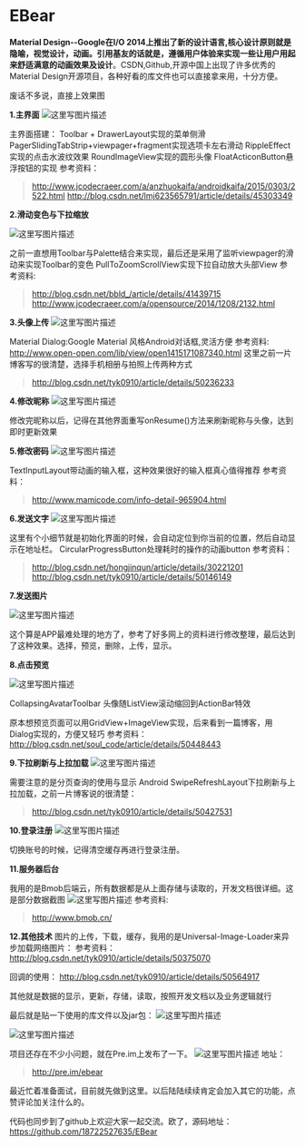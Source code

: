 # EBear
**Material Design--Google在I/O 2014上推出了新的设计语言,核心设计原则就是隐喻，视觉设计，动画。引用基友的话就是，遵循用户体验来实现一些让用户用起来舒适满意的动画效果及设计**。CSDN,Github,开源中国上出现了许多优秀的Material Design开源项目，各种好看的库文件也可以直接拿来用，十分方便。

废话不多说，直接上效果图

**1.主界面**
![这里写图片描述](http://img.blog.csdn.net/20160315104131372)


主界面搭建：
Toolbar + DrawerLayout实现的菜单侧滑
PagerSlidingTabStrip+viewpager+fragment实现选项卡左右滑动
RippleEffect实现的点击水波纹效果
RoundImageView实现的圆形头像
FloatActiconButton悬浮按钮的实现
参考资料：

> http://www.jcodecraeer.com/a/anzhuokaifa/androidkaifa/2015/0303/2522.html
> http://blog.csdn.net/lmj623565791/article/details/45303349



**2.滑动变色与下拉缩放**

![这里写图片描述](http://img.blog.csdn.net/20160315104642417)

之前一直想用Toolbar与Palette结合来实现，最后还是采用了监听viewpager的滑动来实现Toolbar的变色
PullToZoomScrollView实现下拉自动放大头部View
参考资料:

> http://blog.csdn.net/bbld_/article/details/41439715
> http://www.jcodecraeer.com/a/opensource/2014/1208/2132.html

**3.头像上传**
![这里写图片描述](http://img.blog.csdn.net/20160315105414474)

Material Dialog:Google Material 风格Android对话框,灵活方便
参考资料:
http://www.open-open.com/lib/view/open1415171087340.html
这里之前一片博客写的很清楚，选择手机相册与拍照上传两种方式

> http://blog.csdn.net/tyk0910/article/details/50236233

**4.修改昵称**
![这里写图片描述](http://img.blog.csdn.net/20160315105600148)

修改完昵称以后，记得在其他界面重写onResume()方法来刷新昵称与头像，达到即时更新效果

**5.修改密码**
![这里写图片描述](http://img.blog.csdn.net/20160315105804800)

TextInputLayout带动画的输入框，这种效果很好的输入框真心值得推荐
参考资料：

> http://www.mamicode.com/info-detail-965904.html

**6.发送文字**
![这里写图片描述](http://img.blog.csdn.net/20160315110017139)

这里有个小细节就是初始化界面的时候，会自动定位到你当前的位置，然后自动显示在地址栏。
CircularProgressButton处理耗时的操作的动画button
参考资料：

> http://blog.csdn.net/hongjinqun/article/details/30221201
> http://blog.csdn.net/tyk0910/article/details/50146149

**7.发送图片**

![这里写图片描述](http://img.blog.csdn.net/20160315110347724)

这个算是APP最难处理的地方了，参考了好多网上的资料进行修改整理，最后达到了这种效果。选择，预览，删除，上传，显示。

**8.点击预览**

![这里写图片描述](http://img.blog.csdn.net/20160315110600005)

CollapsingAvatarToolbar 头像随ListView滚动缩回到ActionBar特效 

原本想预览页面可以用GridView+ImageView实现，后来看到一篇博客，用Dialog实现的，方便又轻巧
参考资料：
http://blog.csdn.net/soul_code/article/details/50448443

**9.下拉刷新与上拉加载**
![这里写图片描述](http://img.blog.csdn.net/20160315110848244)

需要注意的是分页查询的使用与显示
Android SwipeRefreshLayout下拉刷新与上拉加载，之前一片博客说的很清楚：

> http://blog.csdn.net/tyk0910/article/details/50427531

**10.登录注册**
![这里写图片描述](http://img.blog.csdn.net/20160315111102102)

切换账号的时候，记得清空缓存再进行登录注册。

**11.服务器后台**

我用的是Bmob后端云，所有数据都是从上面存储与读取的，开发文档很详细。这是部分数据截图
![这里写图片描述](http://img.blog.csdn.net/20160315111436314)
参考资料:

> http://www.bmob.cn/


**12.其他技术**
图片的上传，下载，缓存，我用的是Universal-Image-Loader来异步加载网络图片：
参考资料：
http://blog.csdn.net/tyk0910/article/details/50375070

回调的使用：
http://blog.csdn.net/tyk0910/article/details/50564917

其他就是数据的显示，更新，存储，读取，按照开发文档以及业务逻辑就行

最后就是贴一下使用的库文件以及jar包：
![这里写图片描述](http://img.blog.csdn.net/20160315112021025)

![这里写图片描述](http://img.blog.csdn.net/20160315112035182)


项目还存在不少小问题，就在Pre.im上发布了一下。
![这里写图片描述](http://img.blog.csdn.net/20160315112435124)
地址：

> http://pre.im/ebear

最近忙着准备面试，目前就先做到这里。以后陆陆续续肯定会加入其它的功能，点赞评论加关注什么的。

代码也同步到了github上欢迎大家一起交流。欧了，源码地址：
https://github.com/18722527635/EBear
